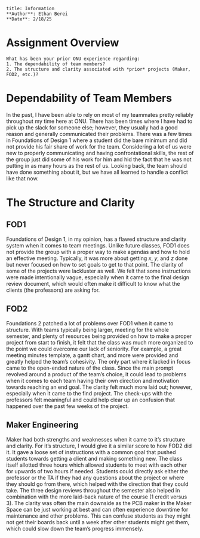 
```ad-summary
title: Information
**Author**: Ethan Berei
**Date**: 2/18/25
```

# Assignment Overview

```ad-question
What has been your prior ONU experience regarding:
1. The dependability of team members?
2. The structure and clarity associated with *prior* projects (Maker, FOD2, etc.)?
```
# Dependability of Team Members

In the past, I have been able to rely on most of my teammates pretty reliably throughout my time here at ONU. There has been times where I have had to pick up the slack for someone else; however, they usually had a good reason and generally communicated their problems. There was a few times in Foundations of Design 1 where a student did the bare minimum and did not provide his fair share of work for the team. Considering a lot of us were new to properly communicating and having confrontational skills, the rest of the group just did some of his work for him and hid the fact that he was not putting in as many hours as the rest of us. Looking back, the team should have done something about it, but we have all learned to handle a conflict like that now.

# The Structure and Clarity

## FOD1

Foundations of Design 1, in my opinion, has a flawed structure and clarity system when it comes to team meetings. Unlike future classes, FOD1 does not provide the group with a proper way to make agendas and how to hold an effective meeting. Typically, it was more about getting $x$, $y$, and $z$ done but never focused on how to set goals to get to that point. The clarity of some of the projects were lackluster as well. We felt that some instructions were made intentionally vague, especially when it came to the final design review document, which would often make it difficult to know what the clients (the professors) are asking for.

## FOD2

Foundations 2 patched a lot of problems over FOD1 when it came to structure. With teams typically being larger, meeting for the whole semester, and plenty of resources being provided on how to make a proper project from start to finish, it felt that the class was much more organized to the point we could overcome our lack of seniority. For example, a great meeting minutes template, a gantt chart, and more were provided and greatly helped the team’s cohesivity. The only part where it lacked in focus came to the open-ended nature of the class. Since the main prompt revolved around a product of the team’s choice, it could lead to problems when it comes to each team having their own  direction and motivation towards reaching an end goal. The clarity felt much more laid out; however, especially when it came to the find project. The check-ups with the professors felt meaningful and could help clear up an confusion that happened over the past few weeks of the project. 

## Maker Engineering

Maker had both strengths and weaknesses when it came to it’s structure and clarity. For it’s structure, I would give it a similar score to how FOD2 did it. It gave a loose set of instructions with a common goal that pushed students towards getting a client and making something new. The class itself allotted three hours which allowed students to meet with each other for upwards of two hours if needed. Students could directly ask either the professor or the TA if they had any questions about the project or where they should go from there, which helped with the direction that they could take. The three design reviews throughout the semester also helped in combination with the more laid-back nature of the course (1 credit versus 3). The clarity was often the main downside as the PCB maker in the Maker Space can be just working at best and can often experience downtime for maintenance and other problems. This can confuse students as they might not get their boards back until a week after other students might get them, which could slow down the team’s progress immensely.
